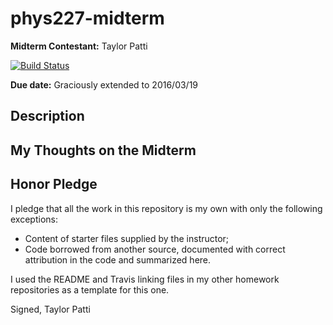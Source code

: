 # phys227-midterm

**Midterm Contestant:** Taylor Patti

[![Build Status](https://travis-ci.org/patti102/phys227-midterm.msvg?branch=master)](https://travis-ci.org/patti102/phys227-midterm)

**Due date:** Graciously extended to 2016/03/19

## Description



## My Thoughts on the Midterm



## Honor Pledge

I pledge that all the work in this repository is my own with only the following exceptions:

* Content of starter files supplied by the instructor;
* Code borrowed from another source, documented with correct attribution in the code and summarized here.

I used the README and Travis linking files in my other homework repositories as a template for this one.

Signed,
Taylor Patti
